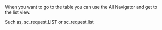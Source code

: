 When you want to go to the table you can use the All Navigator and get to the list view. 

Such as, sc_request.LIST or sc_request.list